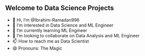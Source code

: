 ## Welcome to Data Science Projects
- 👋 Hi, I’m @Ibrahim-Ramadan996
- 👀 I’m interested in Data Science and ML Engineer
- 🌱 I’m currently learning ML Engineer
- 💞️ I’m looking to collaborate on Data Analysis and ML Engineer
- 📫 How to reach me as Data Scientist
- 😄 Pronouns: The Magic
  

<!---
Ibrahim-Ramadan996/Ibrahim-Ramadan996 is a ✨ special ✨ repository because its `README.md` (this file) appears on your GitHub profile.
You can click the Preview link to take a look at your changes.
--->
